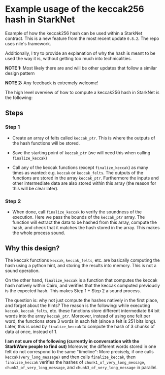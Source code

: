 # Example usage of the keccak256 hash in StarkNet

Example of how the keccak256 hash can be used within a StarkNet contract. This is a new feature from the most recent update `0.8.2`. The repo uses nile's framework.

Additionally, I try to provide an explanation of why the hash is meant to be used the way it is, without getting too much into technicalities.

**NOTE 1:** Most likely there are and will be other updates that follow a similar design pattern

**NOTE 2:** Any feedback is extremely welcome!

The high level overview of how to compute a keccak256 hash in StarkNet is the following:

## Steps

### Step 1

- Create an array of felts called `keccak_ptr`. This is where the outputs of the hash functions will be stored.

- Save the starting point of `keccak_ptr` (we will need this when calling `finalize_keccak`)

- Call any of the keccak functions (except `finalize_keccak`) as many times as wanted: e.g. `keccak` or `keccak_felts`. The outputs of the functions are stored in the array `keccak_ptr`. Furthermore the inputs and other intermediate data are also stored within this array (the reason for this will be clear later).

### Step 2

- When done, call `finalize_keccak` to verify the soundness of the execution. Here we pass the bounds of the `keccak_ptr` array. The function will extract the data to be hashed from this array, compute the hash, and check that it matches the hash stored in the array. This makes the whole process sound.

## Why this design?

The keccak functions `keccak`, `keccak_felts`, etc. are basically computing the hash using a python hint, and storing the results into memory. This is not a sound operation.

On the other hand, `finalize_keccak` is a function that computes the keccak hash natively within Cairo, and verifies that the keccak computed previously is the expected hash. This makes Step 1 + Step 2 a sound process.

The question is: why not just compute the hashes natively in the first place, and forget about the hints? The reason is the following: while executing `keccak`, `keccak_felts`, etc. these functions store different intermediate 64 bit words into the array `keccak_ptr`. Moreover, instead of using one felt per word, the functions store 3 words in each felt (since a felt is 251 bits long). Later, this is used by `finalize_keccak` to compute the hash of 3 chunks of data at once, instead of 1.

**I am not sure of the following (currently in conversation with the StarkWare people to find out)** Moreover, the different words stored in one felt do not correspond to the same "timeline": More precisely, if one calls `keccak(very_long_message)` and then calls `finalize_keccak`, then `finalize_keccak` verifies the hashes of `chunk1_of_very_long_message`, `chunk2_of_very_long_message`, and `chunk3_of_very_long_message` in parallel.
